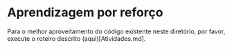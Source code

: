 # Aprendizagem por reforço

Para o melhor aproveitamento do código existente neste diretório, por favor, execute o roteiro descrito (aqui)[Atividades.md].


